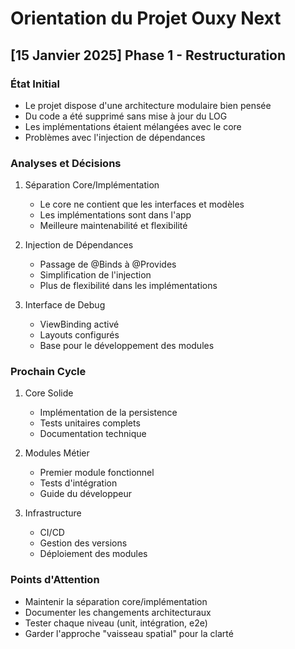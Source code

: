 # Orientation du Projet Ouxy Next

## [15 Janvier 2025] Phase 1 - Restructuration

### État Initial
- Le projet dispose d'une architecture modulaire bien pensée
- Du code a été supprimé sans mise à jour du LOG
- Les implémentations étaient mélangées avec le core
- Problèmes avec l'injection de dépendances

### Analyses et Décisions
1. Séparation Core/Implémentation
   - Le core ne contient que les interfaces et modèles
   - Les implémentations sont dans l'app
   - Meilleure maintenabilité et flexibilité

2. Injection de Dépendances
   - Passage de @Binds à @Provides
   - Simplification de l'injection
   - Plus de flexibilité dans les implémentations

3. Interface de Debug
   - ViewBinding activé
   - Layouts configurés
   - Base pour le développement des modules

### Prochain Cycle
1. Core Solide
   - Implémentation de la persistence
   - Tests unitaires complets
   - Documentation technique

2. Modules Métier
   - Premier module fonctionnel
   - Tests d'intégration
   - Guide du développeur

3. Infrastructure
   - CI/CD
   - Gestion des versions
   - Déploiement des modules

### Points d'Attention
- Maintenir la séparation core/implémentation
- Documenter les changements architecturaux
- Tester chaque niveau (unit, intégration, e2e)
- Garder l'approche "vaisseau spatial" pour la clarté
